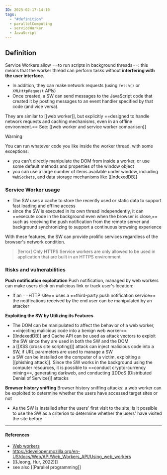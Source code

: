 ```yaml
---
ID: 2025-02-17-14:10
tags:
  - "#definition"
  - parallelComputing
  - serviceWorker
  - JavaScript
---
```

## Definition

Service Workers allow ==to run scripts in background threads==: this means that the worker thread can perform tasks without **interfering with the user interface.**
- In addition, they can make network requests (using `fetch()` or `XMLHttpRequest` APIs)
- Once created, a SW can send messages to the JavaScript code that created it by posting messages to an event handler specified by that code (and vice versa).

They are similar to [[web worker]], but explicitly ==designed to handle network requests and caching mechanisms, even in an offline environment.== See: [[web worker and service worker comparison]] 

> [!WARNING]
> You can run whatever code you like inside the worker thread, with some exceptions:
> - you can't directly manipulate the DOM from inside a worker, or use some default methods and properties of the window object
> - you can use a large number of items available under window, including `WebSockets`, and data storage mechanisms like [[IndexedDB]]

### Service Worker usage

- The SW uses a cache to store the recently used or static data to support fast loading and offline access
- since the SW is executed in its own thread independently, it can ==execute code in the background even when the browser is close,== such as receiving the push notification from the remote server and background synchronizing to support a continuous browsing experience

With these features, the SW can provide prolific services regardless of the browser's network condition.

> [!error] Only HTTPS
> Service workers are only allowed to be used in application that are built in an HTTPS environment

### Risks and vulnerabilities

**Push notification exploitation**
Push notification, managed by web workers can make users click on malicious link or track user's location:
- If an ==HTTP site== uses a ==third-party push notification service== the notifications received by the end user can be manipulated by an attacker

**Exploiting the SW by Utilizing its Features**
- The DOM can be manipulated to affect the behavior of a web worker, ==injecting malicious code into a benign web worker==
- [[IndexedDB]] and Cache API can be used as attack vectors to exploit the SW since they are used in both the SW and the DOM
- a [[XSS (cross site scripting)]] attack can inject malicious code into a SW, if URL parameters are used to manage a SW
- a SW can be installed on the computer of a victim, exploiting a [[phishing attack]]. Since the SW works in the background using the computer resources, it is possible to ==conduct crypto-currency mining==, generating darkweb, and conducting [[DDoS (Distributed Denial of Service)]] attacks

**Browser history sniffing**
Browser history sniffing attacks: a web worker can be exploited to determine whether the users have accessed target sites or not
- As the SW is installed after the users' first visit to the site, is it possible to use the SW as a criterion to determine whether the users' have visited the site before

---
#### References
- [Web workers](https://www.youtube.com/watch?v=JMKLXGwltGc) 
- https://developer.mozilla.org/en-US/docs/Web/API/Web_Workers_API/Using_web_workers
- [[(Jeong, Hur, 2022)]]
- see also [[Parallel programming]]
